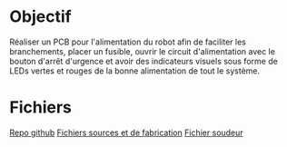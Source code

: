 # Objectif
Réaliser un PCB pour l'alimentation du robot afin de faciliter les branchements, placer un fusible, ouvrir le circuit d'alimentation avec le bouton d'arrêt d'urgence et avoir des indicateurs visuels sous forme de LEDs vertes et rouges de la bonne alimentation de tout le système.
# Fichiers
[Repo github](https://github.com/modelec/pcb_puissance)
[Fichiers sources et de fabrication](https://github.com/modelec/pcb_puissance/archive/refs/tags/v1.2.zip)
[Fichier soudeur](https://yncrea.sharepoint.com/:w:/s/ModelIsen/EcVizWQT21VCp48J_SUokTUB_mMHPJ80LI4nuBG5X9onzg?e=VoMGyn)
